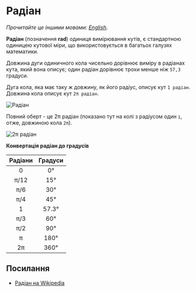# Радіан

_Прочитайте це іншими мовами:_
[_English_](README.md).

**Радіан** (позначення **rad**) одиниця вимірювання кутів, є стандартною одиницею 
кутової міри, що використовується в багатьох галузях математики.

Довжина дуги одиничного кола чисельно дорівнює виміру в радіанах кута, який вона 
описує; один радіан дорівнює трохи менше ніж `57,3` градуси.

Дуга кола, яка має таку ж довжину, як його радіус, описує кут `1 радіан`. 
Довжина кола описує кут `2π радіан`.

![Радіан](https://upload.wikimedia.org/wikipedia/commons/4/4e/Circle_radians.gif)

Повний оберт - це 2π радіан (показано тут на колі з радіусом один `і`, отже, довжиною кола `2π`).

![2π радіан](https://upload.wikimedia.org/wikipedia/commons/6/67/2pi-unrolled.gif)

**Конвертація радіан до градусів**

| Радіани | Градуси |
| :-----: | :-----: |
| 0       | 0°      |
| π/12    | 15°     |
| π/6     | 30°     |
| π/4     | 45°     |
| 1       | 57.3°   |
| π/3     | 60°     |
| π/2     | 90°     |
| π       | 180°    |
| 2π      | 360°    |


## Посилання

- [Радіан на Wikipedia](https://uk.wikipedia.org/wiki/%D0%A0%D0%B0%D0%B4%D1%96%D0%B0%D0%BD)
